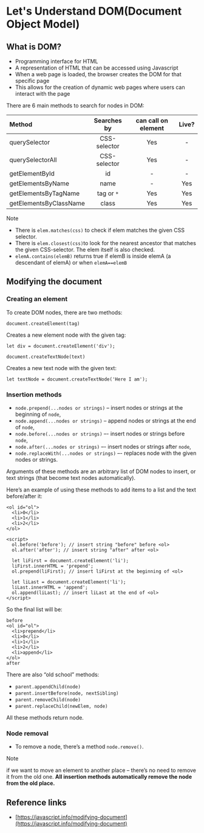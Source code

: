 # Let's Understand DOM(Document Object Model)

## What is DOM?

- Programming interface for HTML
- A representation of HTML that can be accessed using Javascript
- When a web page is loaded, the browser creates the DOM for that specific page
- This allows for the creation of dynamic web pages where users can interact with the page

There are 6 main methods to search for nodes in DOM:

| Method                 | Searches by  | can call on element | Live? |
| :--------------------- | :----------: | :-----------------: | :---: |
| querySelector          | CSS-selector |         Yes         |   -   |
| querySelectorAll       | CSS-selector |         Yes         |   -   |
| getElementById         |      id      |          -          |   -   |
| getElementsByName      |     name     |          -          |  Yes  |
| getElementsByTagName   |  tag or `*`  |         Yes         |  Yes  |
| getElementsByClassName |    class     |         Yes         |  Yes  |

> [!NOTE]
> - There is `elem.matches(css)` to check if elem matches the given CSS selector.
> - There is `elem.closest(css)`to look for the nearest ancestor that matches the given CSS-selector. The elem itself is also checked.
> - `elemA.contains(elemB)` returns true if elemB is inside elemA (a descendant of elemA) or when `elemA==elemB`

## Modifying the document

### Creating an element

To create DOM nodes, there are two methods:

`document.createElement(tag)`

Creates a new element node with the given tag:

```
let div = document.createElement('div');
```

`document.createTextNode(text)`

Creates a new text node with the given text:

```let textNode = document.createTextNode('Here I am');```

### Insertion methods

- `node.prepend(...nodes or strings)` – insert nodes or strings at the beginning of `node`,
- `node.append(...nodes or strings)` – append nodes or strings at the end of `node`,
- `node.before(...nodes or strings)` –- insert nodes or strings before `node`,
- `node.after(...nodes or strings)` –- insert nodes or strings after `node`,
- `node.replaceWith(...nodes or strings)` –- replaces node with the given nodes or strings.

Arguments of these methods are an arbitrary list of DOM nodes to insert, or text strings (that become text nodes automatically).

Here’s an example of using these methods to add items to a list and the text before/after it:
```
<ol id="ol">
  <li>0</li>
  <li>1</li>
  <li>2</li>
</ol>

<script>
  ol.before('before'); // insert string "before" before <ol>
  ol.after('after'); // insert string "after" after <ol>

  let liFirst = document.createElement('li');
  liFirst.innerHTML = 'prepend';
  ol.prepend(liFirst); // insert liFirst at the beginning of <ol>

  let liLast = document.createElement('li');
  liLast.innerHTML = 'append';
  ol.append(liLast); // insert liLast at the end of <ol>
</script>
```

So the final list will be:
```
before
<ol id="ol">
  <li>prepend</li>
  <li>0</li>
  <li>1</li>
  <li>2</li>
  <li>append</li>
</ol>
after
```

There are also “old school” methods:

- `parent.appendChild(node)`
- `parent.insertBefore(node, nextSibling)`
- `parent.removeChild(node)`
- `parent.replaceChild(newElem, node)`

All these methods return node.

### Node removal

- To remove a node, there’s a method `node.remove()`.

> [!NOTE]
> if we want to move an element to another place – there’s no need to remove it from the old one.
> **All insertion methods automatically remove the node from the old place.**


## Reference links

- [https://javascript.info/modifying-document](https://javascript.info/modifying-document)